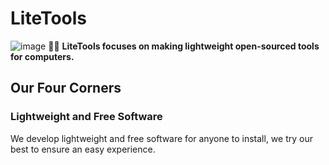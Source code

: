 # LiteTools


![image](https://user-images.githubusercontent.com/53088136/151556610-ef152057-0e92-4c4b-851e-1313f269eb0e.png)
🙋‍♀️ **LiteTools focuses on making lightweight open-sourced tools for computers.**


## Our Four Corners

### Lightweight and Free Software
We develop lightweight and free software for anyone to install, we try our best to ensure an easy experience.


###

<!--

**Here are some ideas to get you started:**

🌈 Contribution guidelines - how can the community get involved?
👩‍💻 Useful resources - where can the community find your docs? Is there anything else the community should know?
🍿 Fun facts - what does your team eat for breakfast?
-->
